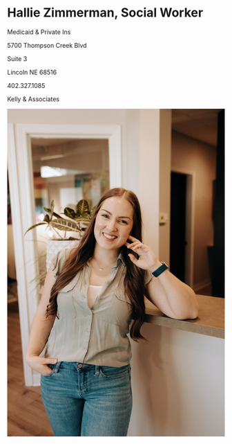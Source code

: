 # Hallie Zimmerman, Social Worker

Medicaid & Private Ins

5700 Thompson Creek Blvd

Suite 3

Lincoln NE 68516

402.327.1085

Kelly & Associates

![picture](./markdown/resources/images/hZimmerman.jpeg)
